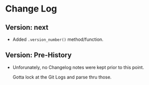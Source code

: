 Change Log
==========

Version: next
-------------

- Added `.version_number()` method/function.



Version: Pre-History 
--------------------

- Unforunately, no Changelog notes were kept prior to this point.

    Gotta lock at the Git Logs and parse thru those. 


